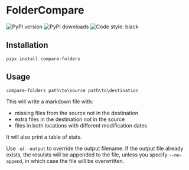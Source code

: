 # FolderCompare

![PyPI version](https://img.shields.io/pypi/v/compare-folders)
![PyPI downloads](https://img.shields.io/pypi/dm/compare-folders)
![Code style: black](https://img.shields.io/badge/code%20style-black-000000.svg)

## Installation

`pipx install compare-folders`

## Usage

`compare-folders path\to\source path\to\destination`

This will write a markdown file with:

- missing files from the source not in the destination
- extra files in the destination not in the source
- files in both locations with different modification dates

It will also print a table of stats.

Use `-o`/`--output` to override the output filename. If the output file already exists, the resulsts will be appended to the file, unless you specify `--no-append`, in which case the file will be overwritten.
